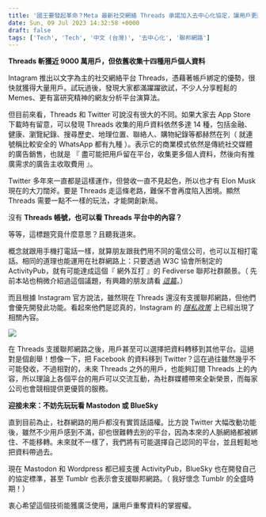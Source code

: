```yaml
---
title: '國王要發起革命？Meta 最新社交網絡 Threads 承諾加入去中心化協定，讓用戶更能掌握自己的資料'
date: Sun, 09 Jul 2023 14:32:58 +0000
draft: false
tags: ['Tech', 'Tech', '中文 (台灣)', '去中心化', '聯邦網路']
---
```


**Threads 斬獲近 9000 萬用戶，但依舊收集十四種用戶個人資料**

Intagram 推出以文字為主的社交網絡平台 Threads，憑藉著帳戶綁定的優勢，很快就獲得大量用戶。試玩過後，發現大家都滿躍躍欲試，不少人分享輕鬆的 Memes、更有富研究精神的網友分析平台演算法。

但目前來看，Threads 和 Twitter 可說沒有很大的不同。如果大家去 App Store 下載時有留意，可以發現 Threads 收集的用戶資料依然多達 14 種，包括金融、健康、瀏覽紀錄、搜尋歷史、地理位置、聯絡人、購物紀錄等都赫然在列（ 就連號稱比較安全的 WhatsApp 都有九種 ）。表示它的商業模式依然是傳統社交媒體的廣告銷售，也就是 『 盡可能把用戶留在平台，收集更多個人資料，然後向有推廣需求的廣告主收取費用 』。

Twitter 多年來一直都是這樣運作，但營收一直不見起色，所以也才有 Elon Musk 現在的大刀闊斧。要是 Threads 走這條老路，難保不會再度陷入困境。顯然 Threads 需要一點不一樣的玩法，才能開創新局。

沒有 **Threads 帳號，也可以看 Threads 平台中的內容？**

等等，這標題究竟什麼意思？且聽我道來。

概念就跟用手機打電話一樣，就算朋友跟我們用不同的電信公司，也可以互相打電話。相同的道理也能運用在社群網路上：只要透過 W3C 協會所制定的 ActivityPub，就有可能達成這個『 網外互打 』的 Fediverse 聯邦社群願景。（ 先前本站也稍微介紹過這個議題，有興趣的朋友請看 [_這篇_](https://www.aphorizm.com/2023/03/16/%e6%b2%92%e6%9c%89%e5%bb%a3%e5%91%8a%e7%9a%84%e7%a4%be%e7%be%a4%e7%b6%b2%e8%b7%af%e8%81%af%e9%82%a6-mastodon-%e8%88%87%e5%88%86%e6%95%a3%e5%bc%8f%e7%a4%be%e7%be%a4%e5%b9%b3%e5%8f%b0/)。）

而且根據 Instagram 官方說法，雖然現在 Threads 還沒有支援聯邦網路，但他們會優先開發此功能。看起來他們是認真的，Instagram 的 [_隱私政策_](https://help.instagram.com/515230437301944?cms_id=515230437301944) 上已經出現了相關內容。

![](https://www.aphorizm.com/wp-content/uploads/2023/07/Screenshot-2023-07-09-at-10.24.02-PM-1024x146.png)

在 Threads 支援聯邦網路之後，用戶甚至可以選擇把資料轉移到其他平台。這絕對是個創舉！想像一下，把 Facebook 的資料移到 Twitter？這在過往雖然幾乎不可能發收，不過相對的，未來 Threads 之外的用戶，也能夠訂閱 Threads 上的內容，所以理論上各個平台的用戶可以交流互動，為社群媒體帶來全新榮景，而每家公司也會競相提供更優質的服務。

**迎接未來：不妨先玩玩看 Mastodon 或 BlueSky**

直到目前為止，社群網路的用戶都沒有實質話語權。比方說 Twitter 大幅改動功能後，雖然不少用戶感到不滿，卻也很難轉去別的平台，因為本來的人脈網絡都被綁住、不能移轉。未來就不一樣了，我們將有可能選擇自己認同的平台，並且輕鬆地把資料帶過去。

現在 Mastodon 和 Wordpress 都已經支援 ActivityPub，BlueSky 也在開發自己的協定標準，甚至 Tumblr 也表示會支援聯邦網路。（ 我好懷念 Tumblr 的全盛時期！）

衷心希望這個技術能獲廣泛使用，讓用戶重奪資料的掌握權。